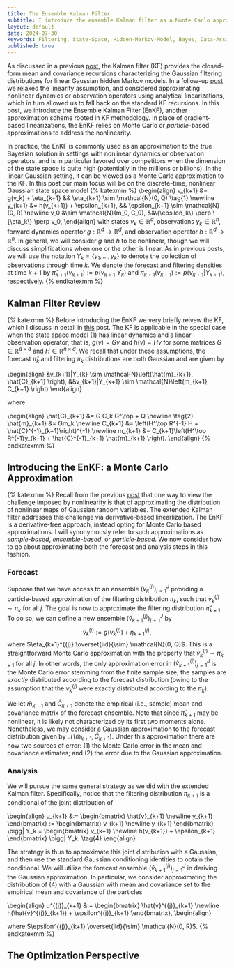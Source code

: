 ```yaml
---
title: The Ensemble Kalman Filter
subtitle: I introduce the ensemble Kalman filter as a Monte Carlo approximation to the Kalman filter in the linear Gaussian state space setting, then discuss how is applied as an approximation even when these assumptions don't hold.
layout: default
date: 2024-07-30
keywords: Filtering, State-Space, Hidden-Markov-Model, Bayes, Data-Assimilation
published: true
---
```


As discussed in a previous [post](https://arob5.github.io/blog/2024/02/15/Kalman-Filter/),
the Kalman filter (KF) provides the
closed-form mean and covariance recursions characterizing the Gaussian filtering
distributions for linear Gaussian hidden Markov models. In a follow-up
[post](https://arob5.github.io/blog/2024/02/15/nonlinear-maps-of-Gaussians/) we
relaxed the linearity assumption, and considered approximating nonlinear dynamics
or observation operators using analytical linearizations, which in turn allowed
us to fall back on the standard KF recursions. In this post, we
introduce the Ensemble Kalman Filter (EnKF),
another approximation scheme rooted in KF methodology. In place of gradient-based
linearizations, the EnKF relies on Monte Carlo or *particle*-based
approximations to address the nonlinearity.

In practice, the EnKF is commonly used as an approximation to the true Bayesian
solution in settings with nonlinear dynamics or observation operators, and is
in particular favored over competitors when the dimension of the state space
is quite high (potentially in the millions or billions). In the linear Gaussian
setting, it can be viewed as a Monte Carlo approximation to the KF. In this
post our main focus will be on the discrete-time, nonlinear Gaussian state
space model
{% katexmm %}
\begin{align}
v_{k+1} &= g(v_k) + \eta_{k+1} && \eta_{k+1} \sim \mathcal{N}(0, Q) \tag{1} \newline
y_{k+1} &= h(v_{k+1}) + \epsilon_{k+1}, && \epsilon_{k+1} \sim \mathcal{N}(0, R) \newline
v_0 &\sim \mathcal{N}(m_0, C_0), &&\\{\epsilon_k\\} \perp \\{\eta_k\\} \perp v_0,
\end{align}
with states $v_k \in \mathbb{R}^d$, observations $y_k \in \mathbb{R}^n$,
forward dynamics operator $g: \mathbb{R}^d \to \mathbb{R}^d$, and observation
operator $h: \mathbb{R}^d \to \mathbb{R}^n$. In general, we will consider
$g$ and $h$ to be nonlinear, though we will discuss simplifications when one or
the other is linear. As in previous posts,
we will use the notation $Y_k = \{y_1, \dots, y_k\}$ to denote the collection
of observations through time $k$. We denote the forecast and filtering densities
at time $k+1$ by $\hat{\pi}_{k+1}(v_{k+1}) := p(v_{k+1}|Y_k)$ and
$\pi_{k+1}(v_{k+1}) := p(v_{k+1}|Y_{k+1})$, respectively.
{% endkatexmm %}

## Kalman Filter Review
{% katexmm %}
Before introducing the EnKF we very briefly reivew the KF, which I discuss in detail
in [this](https://arob5.github.io/blog/2024/02/15/Kalman-Filter/) post.
The KF is applicable in the special case when the state space model (1) has
linear dynamics and a linear observation operator; that is,
$g(v) = Gv$ and $h(v) = Hv$ for some matrices $G \in \mathbb{R}^{d \times d}$
and $H \in \mathbb{R}^{n \times d}$.
We recall that under these assumptions, the forecast $\hat{\pi}_k$ and
filtering $\pi_k$ distributions are both Gaussian and are given by

\begin{align}
&v\_{k+1}|Y_{k} \sim \mathcal{N}\left(\hat{m}\_{k+1}, \hat{C}\_{k+1} \right),
&&v\_{k+1}|Y\_{k+1} \sim \mathcal{N}\left(m\_{k+1}, C\_{k+1} \right)
\end{align}

where

\begin{align}
\hat{C}\_{k+1} &= G C_k G^\top + Q \newline \tag{2}
\hat{m}\_{k+1} &= Gm_k \newline
C\_{k+1} &= \left(H^\top R^{-1} H + \hat{C}^{-1}\_{k+1}\right)^{-1} \newline
m\_{k+1} &= C\_{k+1}\left(H^\top R^{-1}y\_{k+1} + \hat{C}^{-1}\_{k+1} \hat{m}\_{k+1} \right).
\end{align}
{% endkatexmm %}

## Introducing the EnKF: a Monte Carlo Approximation
{% katexmm %}
Recall from the previous
[post](https://arob5.github.io/blog/2024/02/15/nonlinear-maps-of-Gaussians/) that
one way to view the challenge imposed by nonlinearity is that of approximating the
distribution of nonlinear maps of Gaussian random variables. The extended Kalman
filter addresses this challenge via derivative-based linearlization. The EnKF
is a derivative-free approach, instead opting for Monte Carlo based approximations.
I will synonymously refer to such approximations as *sample-based*, *ensemble-based*,
or *particle-based*. We now consider how to go about approximating both the forecast
and analysis steps in this fashion.

### Forecast
Suppose that we have access to an ensemble $\left(v_k^{(j)}\right)_{j=1}^{J}$
providing a particle-based approximation of the filtering distribution $\pi_k$,
such that $v_k^{(j)} \sim \pi_k$ for all $j$. The goal is now to approximate the filtering
distribution $\hat{\pi}_{k+1}$. To do so, we can define a new ensemble
$\left(\hat{v}_{k+1}^{(j)}\right)_{j=1}^{J}$ by
$$
\hat{v}_k^{(j)} := g\left(v_k^{(j)}\right) + \eta_{k+1}^{(j)}, \tag{3}
$$
where $\eta_{k+1}^{(j)} \overset{iid}{\sim} \mathcal{N}(0, Q)$. This is a
straightforward Monte Carlo approximation with the property that
$\hat{v}_k^{(j)} \sim \hat{\pi}_{k+1}$ for all $j$. In other words, the only
approximation error in $\left(\hat{v}_{k+1}^{(j)}\right)_{j=1}^{J}$ is the Monte
Carlo error stemming from the finite sample size; the samples are *exactly*
distributed according to the forecast distribution (owing to the assumption
that the $v_k^{(j)}$ were exactly distributed according to the $\pi_k$).

We let $\hat{m}_{k+1}$ and $\hat{C}_{k+1}$ denote the empirical (i.e., sample)
mean and covariance
matrix of the forecast ensemble. Note that since $\hat{\pi}_{k+1}$ may be nonlinear,
it is likely not characterized by its first two moments alone. Nonetheless, we may
consider a Gaussian approximation to the forecast distribution given by
$\mathcal{N}\left(\hat{m}_{k+1}, \hat{C}_{k+1}\right)$. Under this approximation
there are now two sources of error: (1) the Monte Carlo error in the mean and
covariance estimates; and (2) the error due to the Gaussian approximation.

### Analysis
We will pursue the same general strategy as we did with the extended Kalman filter.
Specifically, notice that the filtering distribution $\pi_{k+1}$ is
a conditional of the joint distribution of

\begin{align}
u\_{k+1} &:=
\begin{bmatrix} \hat{v}\_{k+1} \newline y\_{k+1} \end{bmatrix} :=
\begin{bmatrix} v\_{k+1} \newline y\_{k+1} \end{bmatrix} \bigg| Y_k  =
\begin{bmatrix} v\_{k+1} \newline h(v\_{k+1}) + \epsilon\_{k+1} \end{bmatrix} \bigg| Y_k. \tag{4}
\eng{align}

The strategy is thus to approximate this joint distribution with a Gaussian, and
then use the standard Gaussian conditioning identities to obtain the conditional.
We will utilize the forecast ensemble $\left(\hat{v}_{k+1}^{(j)}\right)_{j=1}^{J}$
in deriving the Gaussian approximation. In particular, we consider approximating the
distribution of (4) with a Gaussian with mean and covariance set to the
empirical mean and covariance of the particles

\begin{align}
u^{(j)}\_{k+1} &:=
\begin{bmatrix} \hat{v}^{(j)}\_{k+1} \newline h(\hat{v}^{(j)}\_{k+1}) + \epsilon^{(j)}\_{k+1} \end{bmatrix},
\begin{align}

where $\epsilon^{(j)}_{k+1} \overset{iid}{\sim} \mathcal{N}(0, R)$.
{% endkatexmm %}

## The Optimization Perspective 
